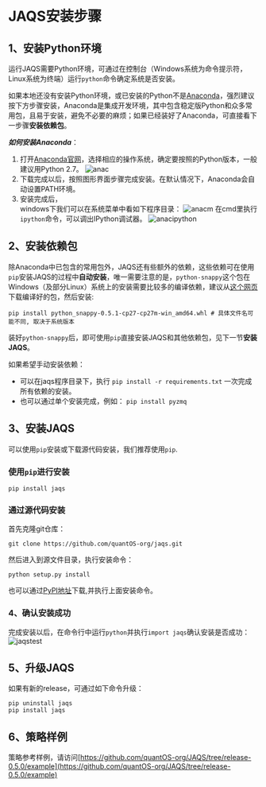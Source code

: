 
# JAQS安装步骤



## 1、安装Python环境
运行JAQS需要Python环境，可通过在控制台（Windows系统为命令提示符，Linux系统为终端）运行`python`命令确定系统是否安装。

如果本地还没有安装Python环境，或已安装的Python不是[Anaconda](http://www.continuum.io/downloads "Anaconda")，强烈建议按下方步骤安装，Anaconda是集成开发环境，其中包含稳定版Python和众多常用包，且易于安装，避免不必要的麻烦；如果已经装好了Anaconda，可直接看下一步骤**安装依赖包**。

***如何安装Anaconda***：
1. 打开[Anaconda官网](http://www.continuum.io/downloads)，选择相应的操作系统，确定要按照的Python版本，一般建议用Python 2.7。
![anac](https://raw.githubusercontent.com/quantOS-org/jaqs/master/doc/img/anac.png)
2. 下载完成以后，按照图形界面步骤完成安装。在默认情况下，Anaconda会自动设置PATH环境。
3. 安装完成后，  
    windows下我们可以在系统菜单中看如下程序目录：
![anacm](https://raw.githubusercontent.com/quantOS-org/jaqs/master/doc/img/anac_m.png)
    在cmd里执行`ipython`命令，可以调出IPython调试器。
![anacipython](https://raw.githubusercontent.com/quantOS-org/jaqs/master/doc/img/anac_ipython.png)


## 2、安装依赖包

除Anaconda中已包含的常用包外，JAQS还有些额外的依赖，这些依赖可在使用`pip`安装JAQS的过程中**自动安装**，唯一需要注意的是，`python-snappy`这个包在Windows（及部分Linux）系统上的安装需要比较多的编译依赖，建议从[这个网页](http://www.lfd.uci.edu/~gohlke/pythonlibs)下载编译好的包，然后安装:
```shell
pip install python_snappy-0.5.1-cp27-cp27m-win_amd64.whl # 具体文件名可能不同, 取决于系统版本
```

装好`python-snappy`后，即可使用`pip`直接安装JAQS和其他依赖包，见下一节**安装JAQS**。

如果希望手动安装依赖：
- 可以在jaqs程序目录下，执行 `pip install -r requirements.txt` 一次完成所有依赖的安装。
- 也可以通过单个安装完成，例如： `pip install pyzmq`


## 3、安装JAQS
可以使用`pip`安装或下载源代码安装，我们推荐使用`pip`.

### 使用`pip`进行安装
```sheel
pip install jaqs
```

### 通过源代码安装
首先克隆git仓库：
```shell
git clone https://github.com/quantOS-org/jaqs.git
```
然后进入到源文件目录，执行安装命令：
```shell
python setup.py install
```

也可以通过[PyPI地址](https://pypi.python.org/pypi/jaqs)下载,并执行上面安装命令。

### 4、确认安装成功
完成安装以后，在命令行中运行`python`并执行`import jaqs`确认安装是否成功：
![jaqstest](https://raw.githubusercontent.com/quantOS-org/jaqs/master/doc/img/jaqs_test.png)

## 5、升级JAQS
如果有新的release，可通过如下命令升级：
```shell
pip uninstall jaqs
pip install jaqs
```

## 6、策略样例
策略参考样例，请访问[https://github.com/quantOS-org/JAQS/tree/release-0.5.0/example](https://github.com/quantOS-org/JAQS/tree/release-0.5.0/example)
